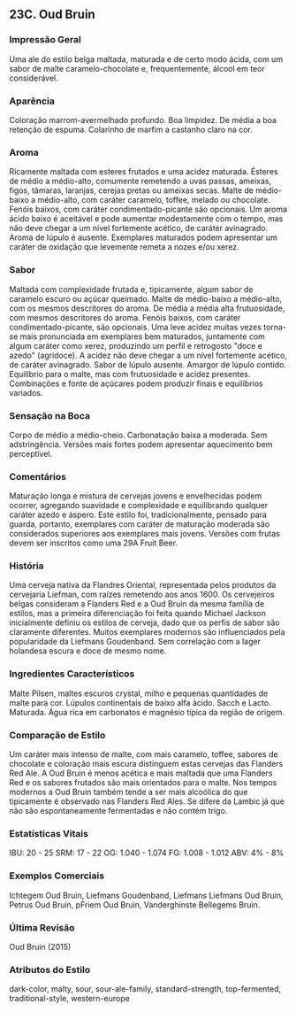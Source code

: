 ## 23C. Oud Bruin

### Impressão Geral

Uma ale do estilo belga maltada, maturada e de certo modo ácida, com um sabor de malte caramelo-chocolate e, frequentemente, álcool em teor considerável.

### Aparência

Coloração marrom-avermelhado profundo. Boa limpidez. De média a boa retenção de espuma. Colarinho de marfim a castanho claro na cor.

### Aroma

Ricamente maltada com esteres frutados e uma acidez maturada. Ésteres de médio a médio-alto, comumente remetendo a uvas passas, ameixas, figos, tâmaras, laranjas, cerejas pretas ou ameixas secas. Malte de médio-baixo a médio-alto, com caráter caramelo, toffee, melado ou chocolate. Fenóis baixos, com caráter condimentado-picante são opcionais. Um aroma ácido baixo é aceitável e pode aumentar modestamente com o tempo, mas não deve chegar a um nível fortemente acético, de caráter avinagrado. Aroma de lúpulo é ausente. Exemplares maturados podem apresentar um caráter de oxidação que levemente remeta a nozes e/ou xerez.

### Sabor

Maltada com complexidade frutada e, tipicamente, algum sabor de caramelo escuro ou açúcar queimado. Malte de médio-baixo a médio-alto, com os mesmos descritores do aroma. De média a média alta frutuosidade, com mesmos descritores do aroma. Fenóis baixos, com caráter condimentado-picante, são opcionais. Uma leve acidez muitas vezes torna-se mais pronunciada em exemplares bem maturados, juntamente com algum caráter como xerez, produzindo um perfil e retrogosto "doce e azedo" (agridoce). A acidez não deve chegar a um nível fortemente acético, de caráter avinagrado. Sabor de lúpulo ausente. Amargor de lúpulo contido. Equilíbrio para o malte, mas com frutuosidade e acidez presentes. Combinações e fonte de açúcares podem produzir finais e equilíbrios variados.

### Sensação na Boca

Corpo de médio a médio-cheio. Carbonatação baixa a moderada. Sem adstringência. Versões mais fortes podem apresentar aquecimento bem perceptível.

### Comentários

Maturação longa e mistura de cervejas jovens e envelhecidas podem ocorrer, agregando suavidade e complexidade e equilibrando qualquer caráter azedo e áspero. Este estilo foi, tradicionalmente, pensado para guarda, portanto, exemplares com caráter de maturação moderada são considerados superiores aos exemplares mais jovens. Versões com frutas devem ser inscritos como uma 29A Fruit Beer.

### História

Uma cerveja nativa da Flandres Oriental, representada pelos produtos da cervejaria Liefman, com raízes remetendo aos anos 1600. Os cervejeiros belgas consideram a Flanders Red e a Oud Bruin da mesma família de estilos, mas a primeira diferenciação foi feita quando Michael Jackson inicialmente definiu os estilos de cerveja, dado que os perfis de sabor são claramente diferentes. Muitos exemplares modernos são influenciados pela popularidade da Liefmans Goudenband. Sem correlação com a lager holandesa escura e doce de mesmo nome.

### Ingredientes Característicos

Malte Pilsen, maltes escuros crystal, milho e pequenas quantidades de malte para cor. Lúpulos continentais de baixo alfa ácido. Sacch e Lacto. Maturada. Água rica em carbonatos e magnésio típica da região de origem.

### Comparação de Estilo

Um caráter mais intenso de malte, com mais caramelo, toffee, sabores de chocolate e coloração mais escura distinguem estas cervejas das Flanders Red Ale. A Oud Bruin é menos acética e mais maltada que uma Flanders Red e os sabores frutados são mais orientados para o malte. Nos tempos modernos a Oud Bruin também tende a ser mais alcoólica do que tipicamente é observado nas Flanders Red Ales. Se difere da Lambic já que não são espontaneamente fermentadas e não contém trigo.

### Estatísticas Vitais

IBU: 20 - 25
SRM: 17 - 22
OG: 1.040 - 1.074
FG: 1.008 - 1.012
ABV: 4% - 8%

### Exemplos Comerciais

Ichtegem Oud Bruin, Liefmans Goudenband, Liefmans Liefmans Oud Bruin, Petrus Oud Bruin, pFriem Oud Bruin, Vanderghinste Bellegems Bruin.

### Última Revisão

Oud Bruin (2015)

### Atributos do Estilo

dark-color, malty, sour, sour-ale-family, standard-strength, top-fermented, traditional-style, western-europe
